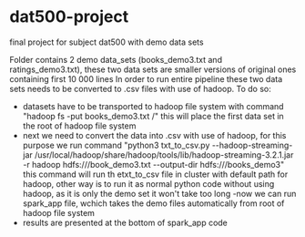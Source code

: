 # dat500-project
final project for subject dat500 with demo data sets

Folder contains 2 demo data_sets (books_demo3.txt and ratings_demo3.txt), these two data sets are smaller versions of original ones containing first 10 000 lines
In order to run entire pipeline these two data sets needs to be converted to .csv files with use of hadoop. To do so:
- datasets have to be transported to hadoop file system with command "hadoop fs -put books_demo3.txt /" this will place the first data set in the root of hadoop file system
 - next we need to convert the data into .csv with use of hadoop, for this purpose we run command "python3 txt_to_csv.py  --hadoop-streaming-jar /usr/local/hadoop/share/hadoop/tools/lib/hadoop-streaming-3.2.1.jar     -r hadoop hdfs:///book_demo3.txt   --output-dir hdfs:///books_demo3" this command will run th etxt_to_csv file in cluster with default path for hadoop, other way is to run it as normal python code without using hadoop, as it is only the demo set it won't take too long
 -now we can run spark_app file, wchich takes the demo files automatically from root of hadoop file system
 - results are presented at the bottom of spark_app code

